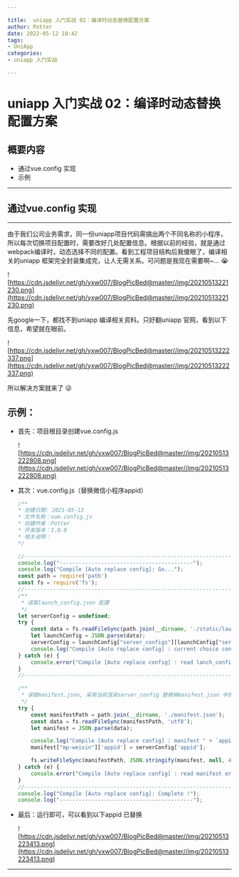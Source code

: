 ```yaml
---

title:  uniapp 入门实战 02：编译时动态替换配置方案
author: Potter
date: 2022-05-12 18:42
tags: 
- UniApp
categories: 
- uniapp 入门实战

---
```


# uniapp 入门实战 02：编译时动态替换配置方案

## 概要内容

- 通过vue.config 实现
- 示例

---

## 通过vue.config 实现

---

由于我们公司业务需求，同一份uniapp项目代码需搞出两个不同名称的小程序，所以每次切换项目配置时，需要改好几处配置信息。根据以前的经验，就是通过webpack编译时，动态选择不同的配置。看到工程项目结构后我傻眼了，编译相关的uniapp 框架完全封装集成完，让人无需关系。可问题是我现在需要啊~...  😭

<!--more-->

![https://cdn.jsdelivr.net/gh/yxw007/BlogPicBed@master//img/20210513221230.png](https://cdn.jsdelivr.net/gh/yxw007/BlogPicBed@master//img/20210513221230.png)

先google一下，都找不到uniapp 编译相关资料。只好翻uniapp 官网，看到以下信息，希望就在眼前。

![https://cdn.jsdelivr.net/gh/yxw007/BlogPicBed@master//img/20210513222337.png](https://cdn.jsdelivr.net/gh/yxw007/BlogPicBed@master//img/20210513222337.png)

所以解决方案就来了  😜

## 示例：

- 首先：项目根目录创建vue.config.js

    ![https://cdn.jsdelivr.net/gh/yxw007/BlogPicBed@master//img/20210513222808.png](https://cdn.jsdelivr.net/gh/yxw007/BlogPicBed@master//img/20210513222808.png)

- 其次：vue.config.js（替换微信小程序appid）

    ```jsx
    /**
    * 创建日期: 2021-05-13
    * 文件名称：vue.config.js
    * 创建作者：Potter
    * 开发版本：1.0.0
    * 相关说明：
    */

    //-------------------------------------------------------------------------
    console.log("------------------------------------------");
    console.log("Compile [Auto replace config]: Go...");
    const path = require('path')
    const fs = require('fs');
    //-------------------------------------------------------------------------
    /**
     * 读取launch_config.json 配置
     */
    let serverConfig = undefined;
    try {
    	const data = fs.readFileSync(path.join(__dirname, './static/launch_config.json'), 'utf8');
    	let launchConfig = JSON.parse(data);
    	serverConfig = launchConfig["server_configs"][launchConfig["server"]];
    	console.log("Compile [Auto replace config] : current choice configInfo=" + JSON.stringify(serverConfig));
    } catch (e) {
    	console.error("Compile [Auto replace config] : read lanch_config error ! e=" + e);
    }
    //-------------------------------------------------------------------------

    /**
     * 读取manifest.json, 采用当前渲染server_config 替换掉manifest.json 中的对应字段
     */
    try {
    	const manifestPath = path.join(__dirname, './manifest.json');
    	const data = fs.readFileSync(manifestPath, 'utf8');
    	let manifest = JSON.parse(data);

    	console.log("Compile [Auto replace config] : manifest " + `appid[${manifest["mp-weixin"]['appid']}->${serverConfig['appid']}]`);
    	manifest["mp-weixin"]['appid'] = serverConfig['appid'];

    	fs.writeFileSync(manifestPath, JSON.stringify(manifest, null, 4));
    } catch (e) {
    	console.error("Compile [Auto replace config] : read manifest error ! e=" + e);
    }
    //-------------------------------------------------------------------------
    console.log("Compile [Auto replace config]: Complete !");
    console.log("------------------------------------------");
    ```

- 最后：运行即可，可以看到以下appid 已替换

    ![https://cdn.jsdelivr.net/gh/yxw007/BlogPicBed@master//img/20210513223413.png](https://cdn.jsdelivr.net/gh/yxw007/BlogPicBed@master//img/20210513223413.png)

---


